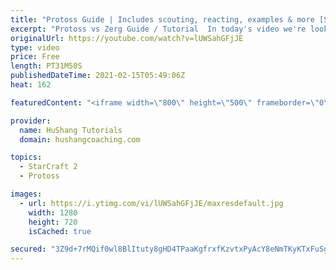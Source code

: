```yaml
---
title: "Protoss Guide | Includes scouting, reacting, examples & more [Starcraft 2 2021]"
excerpt: "Protoss vs Zerg Guide / Tutorial  In today's video we're looking at an EXTREMELY detailed guide on how to defend 12 pool in the protoss vs zerg matchup. If you lose after watching the full guide, Ill have to ban you.  #ProtossVsZerg #sc2 #guide #tutorial #Starcraft2  Coaching --------------------------------------------------------------------------"
originalUrl: https://youtube.com/watch?v=lUWSahGFjJE
type: video
price: Free
length: PT31M50S
publishedDateTime: 2021-02-15T05:49:06Z
heat: 162

featuredContent: "<iframe width=\"800\" height=\"500\" frameborder=\"0\" src=\"https://www.youtube.com/embed/lUWSahGFjJE\" allow=\"accelerometer; autoplay; encrypted-media; gyroscope; picture-in-picture\" allowfullscreen></iframe>"

provider:
  name: HuShang Tutorials
  domain: hushangcoaching.com

topics:
  - StarCraft 2
  - Protoss

images:
  - url: https://i.ytimg.com/vi/lUWSahGFjJE/maxresdefault.jpg
    width: 1280
    height: 720
    isCached: true

secured: "3Z9d+7rMQif0wl8BlItuty8gHD4TPaaKgfrxfKzvtxPyAcY8eNmTKyKTxFuSg7KzwwqI9df+4BllYRwLiCWQCIp3LhhDC3wZuThxsYFD+9Q6OqcMjLF/6FNgDFCNvr3VyicKnW2YppPAaQmLDaM6CAX8ocWH03eU0dK+7C3gZ38kYpDpiJ3MszTPItullTVubv6LANXAKA+9dfeIdt9m5hRbHFPwW00AShxZ5qmTK3S6eeYUS4Jrs9Nx5RvAY95qBw/tARuzec6wOFFjnnC9eoq1So1gMuRxW8WlXzGsTKDlvxX3O2WLM+VUOd5VG1cBkZLTirHA6L4UWD4Fsi11MlFUj7iYfE5Pcu46mUREM+Hyf/Fz1q/hkxdNLNzIui+QeE63s7KHub3ASZanXK+2kDfLzMh/4kXgbbyG3ML8nqQ=;58WfvQQhemNN8jLpOw08Ug=="
---
```


